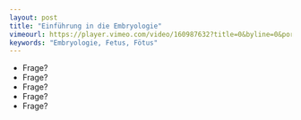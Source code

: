 ```yaml
---
layout: post
title: "Einführung in die Embryologie"
vimeourl: https://player.vimeo.com/video/160987632?title=0&byline=0&portrait=0
keywords: "Embryologie, Fetus, Fötus"
---
```

- Frage?
- Frage?
- Frage?
- Frage?
- Frage?

